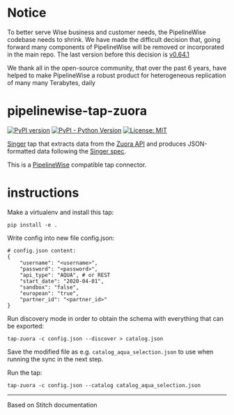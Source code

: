 # Notice
To better serve Wise business and customer needs, the PipelineWise codebase needs to shrink.
We have made the difficult decision that, going forward many components of PipelineWise will be removed or incorporated in the main repo.
The last version before this decision is [v0.64.1](https://github.com/transferwise/pipelinewise/tree/v0.64.1)

We thank all in the open-source community, that over the past 6 years, have helped to make PipelineWise a robust product for heterogeneous replication of many many Terabytes, daily

# pipelinewise-tap-zuora

[![PyPI version](https://badge.fury.io/py/pipelinewise-tap-zuora.svg)](https://badge.fury.io/py/pipelinewise-tap-zuora)
[![PyPI - Python Version](https://img.shields.io/pypi/pyversions/pipelinewise-tap-zuora.svg)](https://pypi.org/project/pipelinewise-tap-zuora/)
[![License: MIT](https://img.shields.io/badge/License-GPLv3-yellow.svg)](https://opensource.org/licenses/GPL-3.0)

[Singer](https://www.singer.io/) tap that extracts data from the [Zuora API](https://www.zuora.com/) and produces JSON-formatted data following the [Singer spec](https://github.com/singer-io/getting-started/blob/master/docs/SPEC.md).

This is a [PipelineWise](https://transferwise.github.io/pipelinewise) compatible tap connector.

# instructions

Make a virtualenv and install this tap:

```
pip install -e .
```

Write config into new file config.json:

```
# config.json content:
{
    "username": "<username>",
    "password": "<password>",
    "api_type": "AQUA", # or REST
    "start_date": "2020-04-01",
    "sandbox": "false",
    "european": "true",
    "partner_id": "<partner_id>"
}
```

Run discovery mode in order to obtain the schema with everything that can be exported:

```
tap-zuora -c config.json --discover > catalog.json
```

Save the modified file as e.g. `catalog_aqua_selection.json` to use when running the sync in the next step.

Run the tap:

```
tap-zuora -c config.json --catalog catalog_aqua_selection.json
```

---

Based on Stitch documentation
